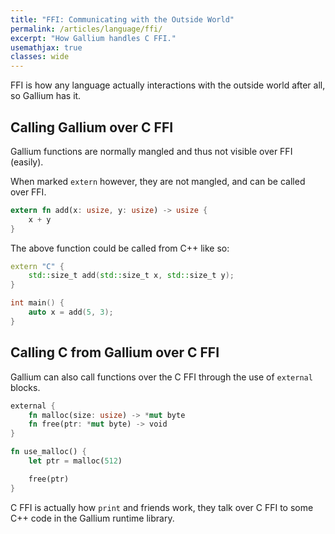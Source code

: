 ```yaml
---
title: "FFI: Communicating with the Outside World"
permalink: /articles/language/ffi/
excerpt: "How Gallium handles C FFI."
usemathjax: true
classes: wide
---
```


FFI is how any language actually interactions with the outside world after all, 
so Gallium has it.

## Calling Gallium over C FFI

Gallium functions are normally mangled and thus not visible over FFI (easily).

When marked `extern` however, they are not mangled, and can be called over FFI.

```rs
extern fn add(x: usize, y: usize) -> usize {
    x + y
}
```

The above function could be called from C++ like so:

```cpp
extern "C" {
    std::size_t add(std::size_t x, std::size_t y);
}

int main() {
    auto x = add(5, 3);
}
```

## Calling C from Gallium over C FFI

Gallium can also call functions over the C FFI through the use of `external` blocks.

```rs
external {
    fn malloc(size: usize) -> *mut byte
    fn free(ptr: *mut byte) -> void
}

fn use_malloc() {
    let ptr = malloc(512)

    free(ptr)
}
```

C FFI is actually how `print` and friends work, they talk over C FFI to some C++ code in
the Gallium runtime library.